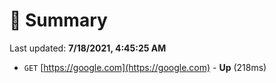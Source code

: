 # 📖 Summary
Last updated: **7/18/2021, 4:45:25 AM**

- `GET` [https://google.com](https://google.com) - **Up** (218ms)
